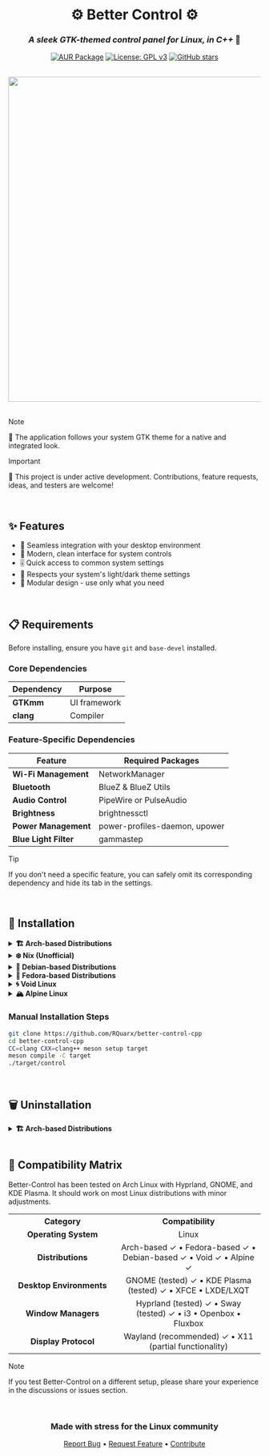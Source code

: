 <div align="center">

# ⚙️ Better Control ⚙️

### *A sleek GTK-themed control panel for Linux, in C++* 🐧

[![AUR Package](https://img.shields.io/aur/version/better-control-git?style=flat-square&logo=arch-linux&label=AUR&color=1793d1)](https://aur.archlinux.org/packages/better-control-git)
[![License: GPL v3](https://img.shields.io/badge/License-GPLv3-blue.svg?style=flat-square)](LICENSE)
[![GitHub stars](https://img.shields.io/github/stars/quantumvoid0/better-control?style=flat-square&color=yellow)](https://github.com/quantumvoid0/better-control/stargazers)

<br>

<img src="https://github.com/user-attachments/assets/b219415d-3dbf-4471-990d-bc8cd0f021c1" width="650">

</div>

<br>

> [!NOTE]
> 🎨 The application follows your system GTK theme for a native and integrated look.

> [!IMPORTANT]
> 🚧 This project is under active development. Contributions, feature requests, ideas, and testers are welcome!

<br>

## ✨ Features

- 🔄 Seamless integration with your desktop environment
- 📱 Modern, clean interface for system controls
- 🎚️ Quick access to common system settings
- 🌙 Respects your system's light/dark theme settings
- 🧩 Modular design - use only what you need

<br>

## 📋 Requirements

Before installing, ensure you have `git` and `base-devel` installed.

### Core Dependencies

| Dependency | Purpose |
|------------|---------|
| **GTKmm** | UI framework |
| **clang** | Compiler |

### Feature-Specific Dependencies

| Feature | Required Packages |
|---------|------------------|
| **Wi-Fi Management** | NetworkManager |
| **Bluetooth** | BlueZ & BlueZ Utils |
| **Audio Control** | PipeWire or PulseAudio |
| **Brightness** | brightnessctl |
| **Power Management** | power-profiles-daemon, upower |
| **Blue Light Filter** | gammastep |

> [!TIP]
> If you don't need a specific feature, you can safely omit its corresponding dependency and hide its tab in the settings.

<br>

## 💾 Installation

<details>
<summary><b>🏗️ Arch-based Distributions</b></summary>

```bash
yay -S better-control-git
```
> This will directly install dependencies and the app. No further steps required.
</details>

<details>
<summary><b>❄️ Nix (Unofficial)</b></summary>

> This is an unofficial Nix flake maintained by the community. All issues should be directed to their repository:
> 
> https://github.com/Rishabh5321/better-control-flake
</details>

<details>
<summary><b>🐧 Debian-based Distributions</b></summary>

```bash
sudo apt update && sudo apt install -y libgtk-3-dev network-manager bluez bluez-utils \
pulseaudio brightnessctl python3-gi python3-dbus python3 power-profiles-daemon \
gammastep python3-requests
```
</details>

<details>
<summary><b>🎩 Fedora-based Distributions</b></summary>

```bash
sudo dnf install -y gtk3 NetworkManager bluez bluez-utils pulseaudio brightnessctl \
python3-gobject python3-dbus python3 power-profiles-daemon gammastep python3-requests
```
</details>

<details>
<summary><b>🌀 Void Linux</b></summary>

```bash
sudo xbps-install -S gtk3 NetworkManager bluez bluez-utils pulseaudio brightnessctl \
python3-gobject python3-dbus python3 power-profiles-daemon gammastep python3-requests
```
</details>

<details>
<summary><b>🏔️ Alpine Linux</b></summary>

```bash
sudo apk add gtk3 networkmanager bluez bluez-utils pulseaudio brightnessctl \
py3-gobject py3-dbus python3 power-profiles-daemon gammastep py3-requests
```
</details>

### Manual Installation Steps

```bash
git clone https://github.com/RQuarx/better-control-cpp
cd better-control-cpp
CC=clang CXX=clang++ meson setup target
meson compile -C target
./target/control
```

<br>

## 🗑️ Uninstallation

<details>
<summary><b>🏗️ Arch-based Distributions</b></summary>

```bash
yay -Rns better-control-git
```
</details>

<br>

## 🧪 Compatibility Matrix

Better-Control has been tested on Arch Linux with Hyprland, GNOME, and KDE Plasma. It should work on most Linux distributions with minor adjustments.

<table>
  <tr>
    <th align="center" width="200">Category</th>
    <th align="center">Compatibility</th>
  </tr>
  <tr>
    <td align="center"><b>Operating System</b></td>
    <td align="center">Linux</td>
  </tr>
  <tr>
    <td align="center"><b>Distributions</b></td>
    <td align="center">Arch-based ✓ • Fedora-based ✓ • Debian-based ✓ • Void ✓ • Alpine ✓</td>
  </tr>
  <tr>
    <td align="center"><b>Desktop Environments</b></td>
    <td align="center">GNOME (tested) ✓ • KDE Plasma (tested) ✓ • XFCE • LXDE/LXQT</td>
  </tr>
  <tr>
    <td align="center"><b>Window Managers</b></td>
    <td align="center">Hyprland (tested) ✓ • Sway (tested) ✓ • i3 • Openbox • Fluxbox</td>
  </tr>
  <tr>
    <td align="center"><b>Display Protocol</b></td>
    <td align="center">Wayland (recommended) ✓ • X11 (partial functionality)</td>
  </tr>
</table>

> [!NOTE]
> If you test Better-Control on a different setup, please share your experience in the discussions or issues section.

<br>

<div align="center">

### Made with stress for the Linux community

[Report Bug](https://github.com/RQuarx/better-control-cpp/issues) •
[Request Feature](https://github.com/RQuarx/better-control-cpp/issues) •
[Contribute](https://github.com/RQuarx/better-control-cpp/pulls)

</div>